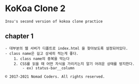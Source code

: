 # KoKoa Clone 2
    Insu's second version of kokoa clone practice

## chapter 1
    - 대부분의 웹 서버가 디폴트로 index.html 을 찾아보도록 설정되어있다.
    - class name은 길고 상세히 적는게 좋다.
        1. class name의 중복을 막는다
        2. CSS를 읽을 때 어떤 자식을 가리키는지 알기 어려운 상태를 방지한다.
            - ex) status-bar__column

    © 2017-2021 Nomad Coders. All rights reserved.